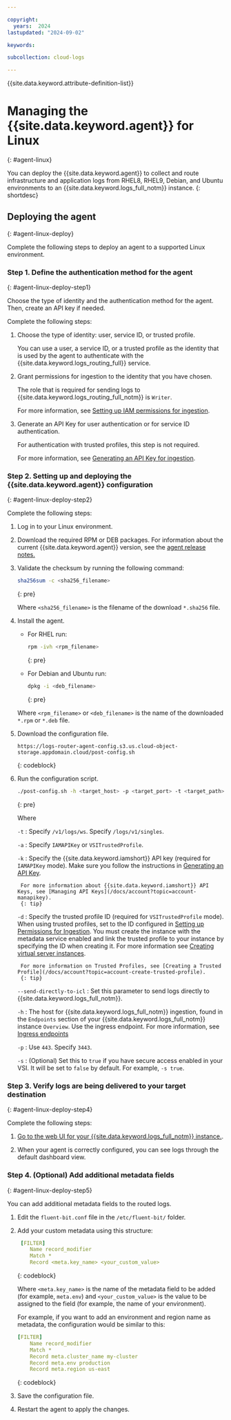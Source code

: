 ```yaml
---

copyright:
  years:  2024
lastupdated: "2024-09-02"

keywords:

subcollection: cloud-logs

---
```


{{site.data.keyword.attribute-definition-list}}


# Managing the {{site.data.keyword.agent}} for Linux
{: #agent-linux}

You can deploy the {{site.data.keyword.agent}} to collect and route infrastructure and application logs from RHEL8, RHEL9, Debian, and Ubuntu environments to an {{site.data.keyword.logs_full_notm}} instance.
{: shortdesc}


## Deploying the agent
{: #agent-linux-deploy}

Complete the following steps to deploy an agent to a supported Linux environment.

### Step 1. Define the authentication method for the agent
{: #agent-linux-deploy-step1}

Choose the type of identity and the authentication method for the agent. Then, create an API key if needed.

Complete the following steps:

1. Choose the type of identity: user, service ID, or trusted profile.

    You can use a user, a service ID, or a trusted profile as the identity that is used by the agent to authenticate with the {{site.data.keyword.logs_routing_full}} service.

2. Grant permissions for ingestion to the identity that you have chosen.

    The role that is required for sending logs to {{site.data.keyword.logs_routing_full_notm}} is `Writer`.

    For more information, see [Setting up IAM permissions for ingestion](/docs/cloud-logs?topic=cloud-logs-agent-iam-permissions).

3. Generate an API Key for user authentication or for service ID authentication.

    For authentication with trusted profiles, this step is not required.

    For more information, see [Generating an API Key for ingestion](/docs/cloud-logs?topic=cloud-logs-api-key).


### Step 2. Setting up and deploying the {{site.data.keyword.agent}} configuration
{: #agent-linux-deploy-step2}

Complete the following steps:

1. Log in to your Linux environment.

2. Download the required RPM or DEB packages. For information about the current {{site.data.keyword.agent}} version, see the [agent release notes.](/docs/cloud-logs?topic=cloud-logs-release-notes-agent)

3. Validate the checksum by running the following command:

   ```sh
   sha256sum -c <sha256_filename>
   ```
   {: pre}

   Where `<sha256_filename>` is the filename of the download `*.sha256` file.

5. Install the agent.

   * For RHEL run:

     ```sh
     rpm -ivh <rpm_filename>
     ```
     {: pre}

   * For Debian and Ubuntu run:

     ```sh
     dpkg -i <deb_filename>
     ```
     {: pre}

   Where `<rpm_filename>` or `<deb_filename>` is the name of the downloaded `*.rpm` or `*.deb` file.

6. Download the configuration file.

   ```text
   https://logs-router-agent-config.s3.us.cloud-object-storage.appdomain.cloud/post-config.sh
   ```
   {: codeblock}

7. Run the configuration script.

   ```sh
   ./post-config.sh -h <target_host> -p <target_port> -t <target_path> -a <auth_mode> -k <iam_api_key> -d <trusted_profile_id> [--send-directly-to-icl] [-s <vsi_secure_access_enabled>]
   ```
   {: pre}

   Where

    `-t`
    :   Specify `/v1/logs/ws`. Specify `/logs/v1/singles`.

    `-a`
    :   Specify `IAMAPIKey` or `VSITrustedProfile`.

    `-k`
    :   Specify the {{site.data.keyword.iamshort}} API key (required for `IAMAPIKey` mode). Make sure you follow the instructions in [Generating an API Key](/docs/cloud-logs?topic=cloud-logs-api-key).

        For more information about {{site.data.keyword.iamshort}} API Keys, see [Managing API Keys](/docs/account?topic=account-manapikey).
        {: tip}

    `-d`
    :   Specify the trusted profile ID (required for `VSITrustedProfile` mode). When using trusted profiles, set to the ID configured in [Setting up Permissions for Ingestion](/docs/cloud-logs?topic=cloud-logs-agent-iam-permissions&interface=cli). You must create the instance with the metadata service enabled and link the trusted profile to your instance by specifying the ID when creating it. For more information see [Creating virtual server instances](docs/vpc?topic=vpc-creating-virtual-servers).

        For more information on Trusted Profiles, see [Creating a Trusted Profile](/docs/account?topic=account-create-trusted-profile).
        {: tip}

    `--send-directly-to-icl`
    :   Set this parameter to send logs directly to {{site.data.keyword.logs_full_notm}}.

    `-h`
    : The host for {{site.data.keyword.logs_full_notm}} ingestion, found in the `Endpoints` section of your {{site.data.keyword.logs_full_notm}} instance `Overview`. Use the ingress endpoint. For more information, see [Ingress endpoints](/docs/cloud-logs?topic=cloud-logs-endpoints_ingress)

    `-p`
    : Use `443`. Specify `3443`.

    `-s`
    :   (Optional) Set this to `true` if you have secure access enabled in your VSI. It will be set to `false` by default. For example, `-s true`.



### Step 3. Verify logs are being delivered to your target destination
{: #agent-linux-deploy-step4}

Complete the following steps:

1. [Go to the web UI for your {{site.data.keyword.logs_full_notm}} instance.](/docs/cloud-logs?topic=cloud-logs-instance-launch).

2. When your agent is correctly configured, you can see logs through the default dashboard view.

### Step 4. (Optional) Add additional metadata fields
{: #agent-linux-deploy-step5}

You can add additional metadata fields to the routed logs.

1. Edit the `fluent-bit.conf` file in the `/etc/fluent-bit/` folder.

2. Add your custom metadata using this structure:

   ```yaml
    [FILTER]
       Name record_modifier
       Match *
       Record <meta.key_name> <your_custom_value>
   ```
   {: codeblock}

   Where `<meta.key_name>` is the name of the metadata field to be added (for example, `meta.env`) and `<your_custom_value>` is the value to be assigned to the field (for example, the name of your environment).

   For example, if you want to add an environment and region name as metadata, the configuration would be similar to this:

   ```yaml
   [FILTER]
       Name record_modifier
       Match *
       Record meta.cluster_name my-cluster
       Record meta.env production
       Record meta.region us-east
   ```
   {: codeblock}

3. Save the configuration file.

4. Restart the agent to apply the changes.
